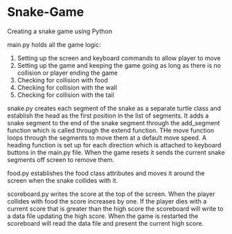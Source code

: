 # Snake-Game
Creating a snake game using Python

main.py holds all the game logic:
  1. Setting up the screen and keyboard commands to allow player to move
  2. Setting up the game and keeping the game going as long as there is no collision or player ending the game
  3. Checking for collision with food
  4. Checking for collision with the wall
  5. Checking for collision with the tail

snake.py creates each segment of the snake as a separate turtle class and establish the head as the first position in the list of segments. 
It adds a snake segment to the end of the snake segment through the add_segment function which is called through the extend function. 
THe move function loops through the segments to move them at a default move speed.
A heading function is set up for each direction which is attached to keyboard buttons in the main.py file. 
When the game resets it sends the current snake segments off screen to remove them.

food.py establishes the food class attributes and moves it around the screen when the snake collides with it.

scoreboard.py writes the score at the top of the screen. When the player collides with food the score increases by one. 
If the player dies with a current score that is greater than the high score the scoreboard will write to a data file updating the high score.
When the game is restarted the scoreboard will read the data file and present the current high score. 
  
